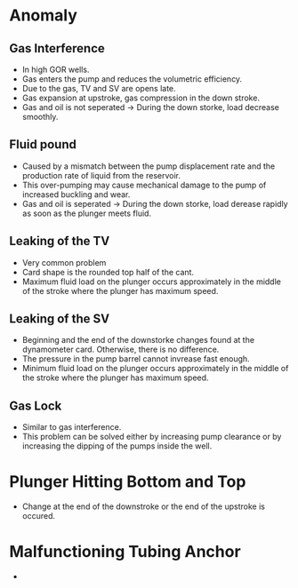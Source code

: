 # Anomaly
  
## Gas Interference
- In high GOR wells.
- Gas enters the pump and reduces the volumetric efficiency.
- Due to the gas, TV and SV are opens late.
- Gas expansion at upstroke, gas compression in the down stroke.
- Gas and oil is not seperated -> During the down storke, load decrease smoothly.

## Fluid pound
- Caused by a mismatch between the pump displacement rate and the production rate of liquid from the reservoir.
- This over-pumping may cause mechanical damage to the pump of increased buckling and wear.
- Gas and oil is seperated -> During the down storke, load derease rapidly as soon as the plunger meets fluid.

## Leaking of the TV
- Very common problem
- Card shape is the rounded top half of the cant.
- Maximum fluid load on the plunger occurs approximately in the middle of the stroke where the plunger has maximum speed.

## Leaking of the SV
- Beginning and the end of the downstorke changes found at the dynamometer card. Otherwise, there is no difference.
- The pressure in the pump barrel cannot invrease fast enough.
- Minimum fluid load on the plunger occurs approximately in the middle of the stroke where the plunger has maximum speed.

## Gas Lock
- Similar to gas interference.
- This problem can be solved either by increasing pump clearance or by increasing the dipping of the pumps inside the well.

# Plunger Hitting Bottom and Top
- Change at the end of the downstroke or the end of the upstroke is occured.

# Malfunctioning Tubing Anchor
- 

